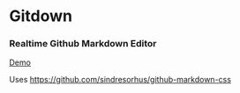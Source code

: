 # Gitdown

### Realtime Github Markdown Editor  

[Demo](http://gitdown.js.org)

Uses https://github.com/sindresorhus/github-markdown-css  
